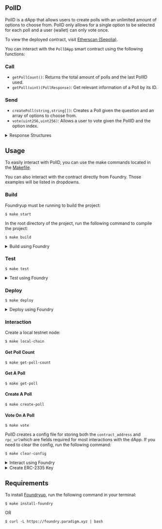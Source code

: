 ## PollD

PollD is a dApp that allows users to create polls with an unlimited amount of options to choose from. PollD only allows for a single option to be selected for each poll and a user (wallet) can only vote once.

To view the deployed contract, visit [Etherscan (Sepolia)](https://sepolia.etherscan.io/address/0x0a458EdBE13FE5E6DeB91a136fcf6Dd14Ed165f9).

You can interact with the `PollDApp` smart contract using the following functions:

### Call
- `getPollCount()`: Returns the total amount of polls and the last PollID used.
- `getPoll(uint)(PollResponse)`: Get relevant information of a Poll by its ID.

### Send
- `createPoll(string,string[])`: Creates a Poll given the question and an array of options to choose from.
- `vote(uint256,uint256)`: Allows a user to vote given the PollID and the option index.

<details>
<summary>Response Structures</summary>

```solidity
struct PollOption {
    uint pollId;
    uint optionIndex;
    string title;
    uint voteCount;
}

struct PollResponse {
    uint id;
    address creator;
    string question;
    PollOption[] options;
}
```
</details>

## Usage

To easily interact with PollD, you can use the make commands located in the [Makefile](./Makefile).

You can also interact with the contract directly from Foundry. Those examples will be listed in dropdowns.

### Build

Foundryup must be running to build the project:

```shell
$ make start
```

In the root directory of the project, run the following command to compile the project:

```shell
$ make build
```

<details>
<summary>Build using Foundry</summary>

```shell
$ foundryup
```

```shell
$ forge build
```
</details>

### Test

```shell
$ make test
```

<details>
<summary>Test using Foundry</summary>

```shell
$ forge test
```
</details>

### Deploy

```shell
$ make deploy
```

<details>
<summary>Deploy using Foundry</summary>

```shell
$ forge script script/DeployPollDApp.s.sol\
    --rpc-url <RPC_URL>\
    --broadcast\
    --account <ERC_2335_KEY>\
    --sender  <WALLET_ADDRESS>
```
</details>

### Interaction

Create a local testnet node:

```shell
$ make local-chain
```

#### Get Poll Count
```shell
$ make get-poll-count
```

#### Get A Poll
```shell
$ make get-poll
```

#### Create A Poll
```shell
$ make create-poll
```

#### Vote On A Poll
```shell
$ make vote
```

PollD creates a config file for storing both the `contract_address` and `rpc_url`which are fields required for most interactions with the dApp. If you need to clear the config, run the following command:

```shell
$ make clear-config
```

<details>
<summary>Interact using Foundry</summary>

```shell
$ anvil
```

#### Example Send
```shell
$ cast send <CONTRACT_ADDRESS>\
    "createPoll(string,string[])" "Favorite color?" "['red','blue','yellow']"\
    --rpc-url <RPC_URL>\
    --account <ERC_2335_KEY>
```

#### Example Call
```shell
$ cast call <CONTRACT_ADDRESS>\
    "getPoll(uint)(uint,address,string,uint)" 1
```
</details>

<details>
<summary>Create ERC-2335 Key</summary>

```bash
$ cast wallet import <KEY_NAME> --private-key <WALLET_PRIVATE_KEY>
```
</details>

## Requirements

To install [Foundryup](https://book.getfoundry.sh/getting-started/installation#using-foundryup), run the following command in your terminal:

```shell
$ make install-foundry
```

OR

```shell
$ curl -L https://foundry.paradigm.xyz | bash
```
